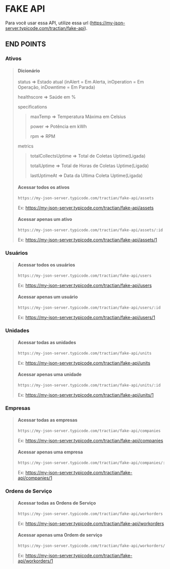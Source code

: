 # FAKE API

Para você usar essa API, utilize essa url (<https://my-json-server.typicode.com/tractian/fake-api>).

## END POINTS

### Ativos

>#### Dicionário
>
>status => Estado atual (inAlert = Em Alerta, inOperation = Em Operação, inDowntime = Em Parada)
>
>healthscore => Saúde em %
>
>specifications
>
>>maxTemp => Temperatura Máxima em Celsius
>>
>>power => Potência em kWh
>>
>>rpm => RPM
>>
>metrics
>
>>totalCollectsUptime => Total de Coletas Uptime(Ligada)
>>
>>totalUptime => Total de Horas de Coletas Uptime(Ligada)
>>
>>lastUptimeAt => Data da Ultima Coleta Uptime(Ligada)
>>
>#### Acessar todos os ativos
>
>``` bash
>https://my-json-server.typicode.com/tractian/fake-api/assets
>```
>
>Ex: <https://my-json-server.typicode.com/tractian/fake-api/assets>
>
>#### Acessar apenas um ativo
>
>``` bash
>https://my-json-server.typicode.com/tractian/fake-api/assets/:id
>```
>
>Ex: <https://my-json-server.typicode.com/tractian/fake-api/assets/1>

### Usuários

>#### Acessar todos os usuários
>
>``` bash
>https://my-json-server.typicode.com/tractian/fake-api/users
>```
>
>Ex: <https://my-json-server.typicode.com/tractian/fake-api/users>
>
>#### Acessar apenas um usuário
>
>``` bash
>https://my-json-server.typicode.com/tractian/fake-api/users/:id
>```
>
>Ex: <https://my-json-server.typicode.com/tractian/fake-api/users/1>

### Unidades

>#### Acessar todas as unidades
>
>``` bash
>https://my-json-server.typicode.com/tractian/fake-api/units
>```
>
>Ex: <https://my-json-server.typicode.com/tractian/fake-api/units>
>
>#### Acessar apenas uma unidade
>
>``` bash
>https://my-json-server.typicode.com/tractian/fake-api/units/:id
>```
>
>Ex: <https://my-json-server.typicode.com/tractian/fake-api/units/1>

### Empresas

>#### Acessar todas as empresas
>
>``` bash
>https://my-json-server.typicode.com/tractian/fake-api/companies
>```
>
>Ex: <https://my-json-server.typicode.com/tractian/fake-api/companies>
>
>#### Acessar apenas uma empresa
>
>``` bash
>https://my-json-server.typicode.com/tractian/fake-api/companies/:id
>```
>
>Ex: <https://my-json-server.typicode.com/tractian/fake-api/companies/1>
>

### Ordens de Serviço

>#### Acessar todas as Ordens de Serviço
>
>``` bash
>https://my-json-server.typicode.com/tractian/fake-api/workorders
>```
>
>Ex: <https://my-json-server.typicode.com/tractian/fake-api/workorders>
>
>#### Acessar apenas uma Ordem de serviço
>
>``` bash
>https://my-json-server.typicode.com/tractian/fake-api/workorders/:id
>```
>
>Ex: <https://my-json-server.typicode.com/tractian/fake-api/workorders/1>
>
